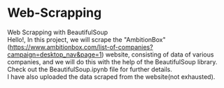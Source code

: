 # Web-Scrapping
Web Scrapping with BeautifulSoup <br>
Hello!, In this project, we will scrape  the "AmbitionBox"(https://www.ambitionbox.com/list-of-companies?campaign=desktop_nav&page=1) website,  consisting of data of various companies, and we will do this with the help of the BeautifulSoup library. Check out the BeautifulSoup.ipynb file for further details. <br> I have also uploaded the data scraped from the website(not exhausted).
